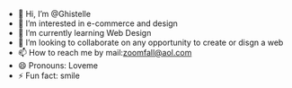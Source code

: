 - 👋 Hi, I’m @Ghistelle
- 👀 I’m interested in e-commerce and design
- 🌱 I’m currently learning Web Design
- 💞️ I’m looking to collaborate on any opportunity to create or disgn a web
- 📫 How to reach me by mail:zoomfall@aol.com
- 😄 Pronouns: Loveme
- ⚡ Fun fact: smile 

<!---
Ghistelle/Ghistelle is a ✨ special ✨ repository because its `README.md` (this file) appears on your GitHub profile.
You can click the Preview link to take a look at your changes.
--->
